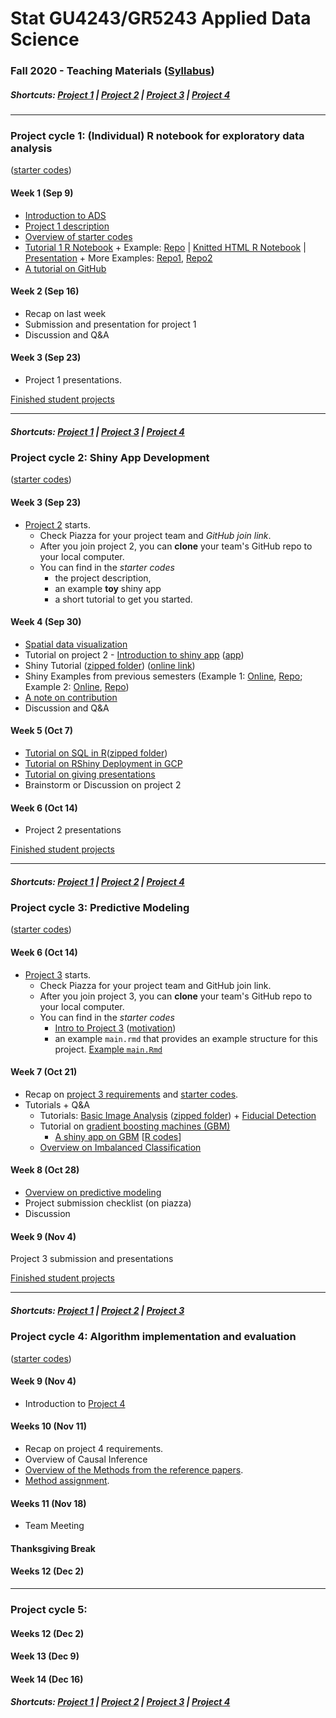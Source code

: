 # Stat GU4243/GR5243 Applied Data Science
### Fall 2020 - Teaching Materials ([Syllabus](/CourseInfo/G5243_ADS.md))

##### Shortcuts: [Project 1](#project-cycle-1-individual-r-notebook-for-exploratory-data-analysis) | [Project 2](#project-cycle-2-shiny-app-development) | [Project 3](#project-cycle-3-predictive-modeling) | [Project 4](#project-cycle-4-algorithm-implementation-and-evaluation)
----
### Project cycle 1: (Individual) R notebook for exploratory data analysis 

([starter codes](Projects_StarterCodes/Project1-RNotebook))

#### Week 1 (Sep 9)

+ [Introduction to ADS](Tutorials/wk1-Intro.pdf)
+ [Project 1 description](Projects_StarterCodes/Project1-RNotebook/doc/Proj1_desc.md)
+ [Overview of starter codes](Projects_StarterCodes/Project1-RNotebook)
+ [Tutorial 1 R Notebook](https://htmlpreview.github.io/?https://github.com/TZstatsADS/ADS_Teaching/blob/master/Tutorials/wk1-RNotebook/wk1-rnotebook.html) + Example: [Repo](https://github.com/TZstatsADS/Fall2018-Proj1-wanghouyaoleyao) | [Knitted HTML R Notebook](http://tzstatsads.github.io/tutorials/proj1_jiaqianyu.html) | [Presentation](https://www.youtube.com/watch?v=tBIuh_tZ98Q&feature=youtu.be) + More Examples: [Repo1](https://github.com/TZstatsADS/Spring2020-Project1-petkunm), [Repo2](https://github.com/TZstatsADS/Spring2020-Project1-zhangzhiyuan233)
+ [A tutorial on GitHub](Tutorials/wk1-GitHub_simplified)

#### Week 2 (Sep 16)

+ Recap on last week
+ Submission and presentation for project 1
+ Discussion and Q&A

#### Week 3 (Sep 23)

+ Project 1 presentations.


[Finished student projects](https://github.com/TZstatsADS?utf8=✓&q=Fall2020-project1&type=&language=)

----
##### Shortcuts: [Project 1](#project-cycle-1-individual-r-notebook-for-exploratory-data-analysis) | [Project 3](#project-cycle-3-predictive-modeling) | [Project 4](#project-cycle-4-algorithm-implementation-and-evaluation)

### Project cycle 2: Shiny App Development

([starter codes](Projects_StarterCodes/Project2-ShinyApp))

#### Week 3 (Sep 23)

+ [Project 2](Projects_StarterCodes/Project2-ShinyApp) starts.
  	+ Check Piazza for your project team and *GitHub join link*.
  	+ After you join project 2, you can **clone** your team's GitHub repo to your local computer. 
  	+ You can find in the *starter codes* 
   		+ the project description, 
   		+ an example **toy** shiny app 
    	+ a short tutorial to get you started.

#### Week 4 (Sep 30)

+ [Spatial data visualization](Tutorials/wk4-DataVis.pdf)
+ Tutorial on project 2 - [Introduction to shiny app](http://tzstatsads.github.io/tutorials/wk3_Tutorial2.html) ([app](Projects_StarterCodes/Project2-ShinyApp/app/))
+ Shiny Tutorial ([zipped folder](Tutorials/wk4-Shiny_tutorial.zip)) ([online link](https://chengliangtang.shinyapps.io/shiny_tutorial_2017fall/))
+ Shiny Examples from previous semesters (Example 1: [Online](https://grac4ie.shinyapps.io/NYCshooting/), [Repo](https://github.com/TZstatsADS/fall2019-proj2--sec2-grp10); Example 2: [Online](https://rrl525.shinyapps.io/NYC-Government-Job/), [Repo](https://github.com/TZstatsADS/Spring2020-Project2-group-9))
+ [A note on contribution](/Projects_StarterCodes/Project2-ShinyApp/doc/a_note_on_contributions.md)
+ Discussion and Q&A

#### Week 5 (Oct 7)

+ [Tutorial on SQL in R](https://htmlpreview.github.io/?https://github.com/TZstatsADS/ADS_Teaching/blob/master/Tutorials/wk5-SQL%2BGCP/sql.html)([zipped folder](https://github.com/TZstatsADS/ADS_Teaching/blob/master/Tutorials/wk5-sql.zip))
+ [Tutorial on RShiny Deployment in GCP](https://htmlpreview.github.io/?https://github.com/TZstatsADS/ADS_Teaching/blob/master/Tutorials/wk5-SQL%2BGCP/Rshiny_GCP.html)
+ [Tutorial on giving presentations](Tutorials/MakingPresentation.pdf)
+ Brainstorm or Discussion on project 2

#### Week 6 (Oct 14)

+ Project 2 presentations


[Finished student projects](https://github.com/TZstatsADS?utf8=✓&q=Fall2020-Project2&type=&language=)

----
##### Shortcuts: [Project 1](#project-cycle-1-individual-r-notebook-for-exploratory-data-analysis) | [Project 2](#project-cycle-2-shiny-app-development) | [Project 4](#project-cycle-4-algorithm-implementation-and-evaluation)

### Project cycle 3: Predictive Modeling

([starter codes](Projects_StarterCodes/Project3-ImbalancedClassification))

#### Week 6 (Oct 14)

+ [Project 3](Projects_StarterCodes/Project3-ImbalancedClassification/doc/project3_desc.md) starts.
  + Check Piazza for your project team and GitHub join link.
  + After you join project 3, you can **clone** your team's GitHub repo to your local computer. 
  + You can find in the *starter codes* 
    + [Intro to Project 3](Projects_StarterCodes/Project3-ImbalancedClassification/doc/project3_desc.md) ([motivation](https://www.google.com/search?q=AI+cat+as+dog&sxsrf=ACYBGNRZNs6rZMCtrwrwPz_o0NXRQaOa6g:1571330905449&source=lnms&tbm=isch&sa=X&ved=0ahUKEwj7g8bj36PlAhUDVt8KHUHAANIQ_AUIEigB&biw=1517&bih=735#imgrc=inZcVvOGHsI6ZM))
    + an example `main.rmd` that provides an example structure for this project.  [Example `main.Rmd`](Projects_StarterCodes/Project3-ImbalancedClassification/doc/main.Rmd)

#### Week 7 (Oct 21)

+ Recap on [project 3 requirements](Projects_StarterCodes/Project3-ImbalancedClassification/doc/project3_desc.md) and [starter codes](Projects_StarterCodes/Project3-ImbalancedClassification/). 
+ Tutorials + Q&A
	+ Tutorials: [Basic Image Analysis](https://htmlpreview.github.io/?https://github.com/TZstatsADS/ADS_Teaching/blob/master/Tutorials/wk7-imageanalysis.html) ([zipped folder](Tutorials/wk7-ImageAnalysis.zip)) + [Fiducial Detection](Tutorials/wk7-FiducialDetection.pdf)
	+ Tutorial on [gradient boosting machines (GBM)](Tutorials/wk8-GBM_tutorial.pdf)
		+ [A shiny app on GBM](https://tz33cu.shinyapps.io/Tutorial7-GBM/) [[R codes](https://github.com/tz33cu/Data-Science-with-R/tree/master/Tutorials/Tutorial7-GBM)]
	+ [Overview on Imbalanced Classification](Tutorials/wk7-Imbalanced_Classification_Overview.pdf)
		
#### Week 8 (Oct 28) 

+ [Overview on predictive modeling](Tutorials/wk8-TutorialModelSelection.pdf)
+ Project submission checklist (on piazza)
+ Discussion

#### Week 9 (Nov 4) 

Project 3 submission and presentations


[Finished student projects](https://github.com/TZstatsADS?utf8=✓&q=Fall2020-project3&type=&language=)

----
##### Shortcuts: [Project 1](#project-cycle-1-individual-r-notebook-for-exploratory-data-analysis) | [Project 2](#project-cycle-2-shiny-app-development) | [Project 3](#project-cycle-3-predictive-modeling) 

### Project cycle 4: Algorithm implementation and evaluation

([starter codes](Projects_StarterCodes/Project4-CausalInference))

#### Week 9 (Nov 4) 

+ Introduction to [Project 4](Projects_StarterCodes/Project4-CausalInference/doc/project4_desc.md)

#### Weeks 10 (Nov 11)

+ Recap on project 4 requirements.
+ Overview of Causal Inference
+ [Overview of the Methods from the reference papers](Tutorials/wk10-overview-casual-inference-methods.pdf).
+ [Method assignment](Tutorials/wk9-Proj4_pairings_2020_Fall.pdf).

#### Weeks 11 (Nov 18)

+ Team Meeting

#### Thanksgiving Break

#### Weeks 12 (Dec 2)
<!--
+ Project 4 presentations
-->

<!--[Finished student projects](https://github.com/TZstatsADS?utf8=✓&q=Fall2020-project4&type=&language=)-->

----
### Project cycle 5: 

#### Weeks 12 (Dec 2)
<!--
+ Project 5 discussions
+ [Project 3 Summary](https://htmlpreview.github.io/?https://github.com/TZstatsADS/ADS_Teaching/blob/master/Tutorials/project3_summary.html)
-->
#### Week 13 (Dec 9)
<!--
+ Project 5 discussions
-->
#### Week 14 (Dec 16)
<!--
+ Project 5 presentations
-->

<!--[Finished student projects](https://github.com/TZstatsADS?utf8=✓&q=Fall2020-project5&type=&language=)-->

##### Shortcuts: [Project 1](#project-cycle-1-individual-r-notebook-for-exploratory-data-analysis) | [Project 2](#project-cycle-2-shiny-app-development) | [Project 3](#project-cycle-3-predictive-modeling) | [Project 4](#project-cycle-4-algorithm-implementation-and-evaluation)
